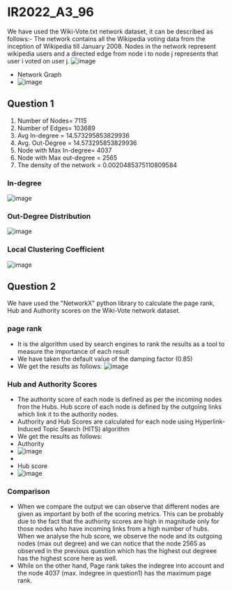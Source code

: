 # IR2022_A3_96
We have used the Wiki-Vote.txt network dataset, it can be described as follows:-
The network contains all the Wikipedia voting data from the inception of Wikipedia till January 2008. Nodes in the network represent wikipedia users and a directed edge from node i to node j represents that user i voted on user j.
![image](https://user-images.githubusercontent.com/43749564/164520339-fda64802-f4d7-42f8-aed8-638c60ec4b7e.png)
- Network Graph
- ![image](https://user-images.githubusercontent.com/43749564/164522848-6b0a7482-13a1-478b-8dfc-fd70af9aa5d9.png)

## Question 1
1. Number of Nodes= 7115
2. Number of Edges= 103689
3. Avg In-degree = 14.573295853829936
4. Avg. Out-Degree = 14.573295853829936
5. Node with Max In-degree= 4037
6. Node with Max out-degree = 2565
7. The density of the network = 0.0020485375110809584

### In-degree 
![image](https://user-images.githubusercontent.com/48515800/164524203-a16ad147-3246-43f8-b3d6-beb554fd6c69.png)

### Out-Degree Distribution
![image](https://user-images.githubusercontent.com/48515800/164524518-5a3691d5-63c4-4387-b9c4-44f03873927c.png)

### Local Clustering Coefficient
![image](https://user-images.githubusercontent.com/48515800/164524641-ed6b3171-2541-4aa2-bcc7-e9fc78c311a1.png)

## Question 2
We have used the "NetworkX" python library to calculate the page rank, Hub and Authority scores on the Wiki-Vote network dataset.

### page rank
- It is the algorithm used by search engines to rank the results as a tool to measure the importance of each result
- We have taken the default value of the damping factor (0.85)
- We get the results as follows: 
![image](https://user-images.githubusercontent.com/43749564/164520981-49a0a756-2b43-4865-9fab-aca9a5f0ee9b.png)
### Hub and Authority Scores
- The authority score of each node is defined as per the incoming nodes fron the Hubs. Hub score of each node is defined by the outgoing links which link it to the authority nodes.
- Authority and Hub Scores are calculated for each node using Hyperlink-Induced Topic Search (HITS) algorithm
- We get the results as follows: 
- Authority
- ![image](https://user-images.githubusercontent.com/43749564/164521072-eb9a52e7-859b-490a-b89d-bdf6a3ae029d.png)
- 
- Hub score
- ![image](https://user-images.githubusercontent.com/43749564/164521016-a9eda3aa-9344-46aa-8880-ca821e1d86bb.png)
### Comparison
- When we compare the output we can observe that different nodes are given as important by both of the scoring metrics.
This can be probably due to the fact that the authority scores are high in magnitude only for those nodes who have incoming links from a high number of hubs. When we analyse the hub score, we observe the node and its outgoing nodes (max out degree) and we can notice that the node 2565 as observed in the previous question which has the highest out degreee has the highest score here as well.
- While on the other hand, Page rank takes the indegree into account and the node 4037 (max. indegree in question1) has the maximum page rank.
